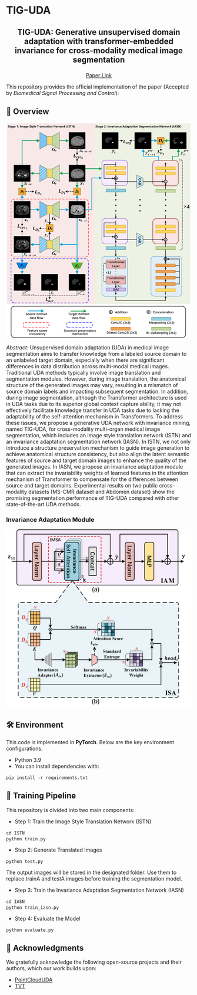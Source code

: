 # TIG-UDA

## <p align="center">TIG-UDA: Generative unsupervised domain adaptation with transformer-embedded invariance for cross-modality medical image segmentation

<div align="center">

[Paper Link](https://www.sciencedirect.com/science/article/abs/pii/S1746809425002332)

</div>

  This repository provides the official implementation of the paper (Accepted by *Biomedical Signal Processing and Control*):  

## 🧠 Overview

<div align="center">
  <img src="/Fig/Overview.png" alt="TIG-UDA Overview" width="600"/> <!-- /Fig/Overview.png -->
</div>

*Abstract*: Unsupervised domain adaptation (UDA) in medical image segmentation aims to transfer knowledge from a labeled source domain to an unlabeled target domain, especially when there are significant differences in data distribution across multi-modal medical images. Traditional UDA methods typically involve image translation and segmentation modules. However, during image translation, the anatomical structure of the generated images may vary, resulting in a mismatch of source domain labels and impacting subsequent segmentation. In addition, during image segmentation, although the Transformer architecture is used in UDA tasks due to its superior global context capture ability, it may not effectively facilitate knowledge transfer in UDA tasks due to lacking the adaptability of the self-attention mechanism in Transformers. To address these issues, we propose a generative UDA network with invariance mining, named TIG-UDA, for cross-modality multi-organ medical image segmentation, which includes an image style translation network (ISTN) and an invariance adaptation segmentation network (IASN). In ISTN, we not only introduce a structure preservation mechanism to guide image generation to achieve anatomical structure consistency, but also align the latent semantic features of source and target domain images to enhance the quality of the generated images. In IASN, we propose an invariance adaptation module that can extract the invariability weights of learned features in the attention mechanism of Transformer to compensate for the differences between source and target domains. Experimental results on two public cross-modality datasets (MS-CMR dataset and Abdomen dataset) show the promising segmentation performance of TIG-UDA compared with other state-of-the-art UDA methods.


### Invariance Adaptation Module
<div align="center">
  <img src="/Fig/IAM.png" alt="IAM" width="600"/> <!-- /Fig/Overview.png -->
</div>

## 🛠️ Environment
This code is implemented in **PyTorch**. Below are the key environment configurations:
- Python 3.9
- You can install dependencies with:
```
pip install -r requirements.txt
```
## 🚀 Training Pipeline
This repository is divided into two main components:
- Step 1: Train the Image Style Translation Network (ISTN)
```
cd ISTN
python train.py
```
- Step 2: Generate Translated Images
```
python test.py
```
The output images will be stored in the designated folder. Use them to replace trainA and testA images before training the segmentation model.
- Step 3: Train the Invariance Adaptation Segmentation Network (IASN)
```
cd IASN
python train_iasn.py
```
- Step 4: Evaluate the Model
```
python evaluate.py
```

## 🙏 Acknowledgments
We gratefully acknowledge the following open-source projects and their authors, which our work builds upon:
- [PointCloudUDA](https://github.com/sulaimanvesal/PointCloudUDA)
- [TVT](https://github.com/uta-smile/TVT)